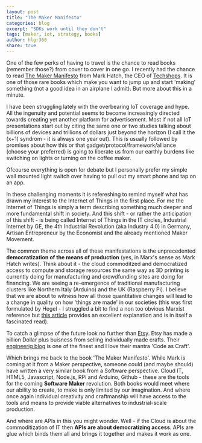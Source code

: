```yaml
---
layout: post
title: "The Maker Manifesto"
categories: blog
excerpt: "SDKs work until they don't"
tags: [maker, iot, strategy, books]
author: hlgr360
share: true
---
```


One of the few perks of having to travel is the chance to read books (remember those?) from cover to cover in one go. I recently had the chance to read [The Maker Manifesto](http://www.amazon.com/Maker-Movement-Manifesto-Innovation-Tinkerers-ebook/dp/B00FFAS11U) from Mark Hatch, the CEO of [Techshops](http://techshop.ws). It is one of those rare books which make you want to jump up and start 'making' something (not a good idea in an airplane I admit). But more about this in a minute.

I have been struggling lately with the overbearing IoT coverage and hype. All the ingenuity and potential seems to become increasingly directed towards creating yet another platform for advertisement. Most if not all IoT presentations start out by citing the same one or two studies talking about billions of devices and trillions of dollars just beyond the horizon (I call it the (x+1) syndrom - it is always one year out). This is usually followed by promises about how this or that gadget/protocol/framework/alliance (choose your preferred) is going to liberate us from our earthly burdens like switching on lights or turning on the coffee maker.

Ofcourse everything is open for debate but I personally prefer my simple wall mounted light switch over having to pull out my smart phone and tap on an app.

In these challenging moments it is refereshing to remind myself what has drawn my interest to the Internet of Things in the first place. For me the Internet of Things is simply a term describing something much  deeper and more fundamental shift in society. And this shift - or rather the anticipation of this shift - is being called Internet of Things in the IT circles, Industrial Internet by GE, the 4th Industrial Revolution (aka Industry 4.0) in Germany, Artisan Entrepreneur by the Economist and the already mentioned Maker Movement.

The common theme across all of these manifestations is the unprecedented **democratization of the means of production** (yes, in Marx's sense as Mark Hatch writes). Think about it - the cloud commoditzed and democratized access to compute and storage resources the same way as 3D printing is currently doing for manufacturing and crowdfunding sites are doing for financing. We are seeing a re-emergence of traditional manufacturing clusters like Northern Italy (Arduino) and the UK (Raspberry Pi). I believe that we are about to witness how all those quantitative changes will lead to a change in quality on how 'things are made' in our societies (this was first formulated by Hegel - I struggled a bit to find a non too obvious Marxist reference but [this article](http://www.pnas.org/content/97/23/12926.full) provides an excellent explanation and is in itself a fascinated read).

To catch a glimpse of the future look no further than [Etsy](etsy.com). Etsy has made a billion Dollar plus buisness from selling individually made crafts. Their [engineerig blog](http://codeascraft.com) is one of the finest and I love their mantra 'Code as Craft'.

Which brings me back to the book 'The Maker Manifesto'. While Mark is coming at it from a Maker perspective, someone could (and maybe should) have written a very similar book from a Software perspective. Cloud IT, HTML5, Javascript, Node.js, RPi and Arduino, Github - these are the tools for the coming **Software Maker** revolution. Both books would meet where our ability to create, to make is only limited by our imagination. And where once again individual creativity and craftmanship will have access to the tools and means to provide viable alternatives to industrial-scale production.

And where are APIs in this you might wonder. Well - if the Cloud is about the commoditization of IT then **APIs are about democratizing access**. APIs are glue which binds them all and brings it together and makes it work as one.
